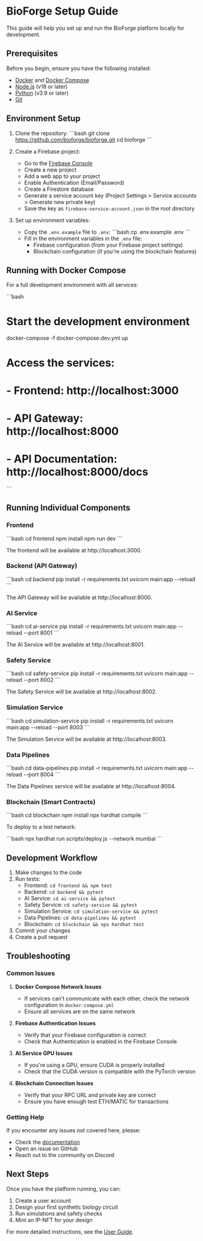 # BioForge Setup Guide

This guide will help you set up and run the BioForge platform locally for development.

## Prerequisites

Before you begin, ensure you have the following installed:

- [Docker](https://www.docker.com/get-started) and [Docker Compose](https://docs.docker.com/compose/install/)
- [Node.js](https://nodejs.org/) (v18 or later)
- [Python](https://www.python.org/) (v3.9 or later)
- [Git](https://git-scm.com/)

## Environment Setup

1. Clone the repository:
   \`\`\`bash
   git clone https://github.com/bioforge/bioforge.git
   cd bioforge
   \`\`\`

2. Create a Firebase project:
   - Go to the [Firebase Console](https://console.firebase.google.com/)
   - Create a new project
   - Add a web app to your project
   - Enable Authentication (Email/Password)
   - Create a Firestore database
   - Generate a service account key (Project Settings > Service accounts > Generate new private key)
   - Save the key as `firebase-service-account.json` in the root directory

3. Set up environment variables:
   - Copy the `.env.example` file to `.env`:
     \`\`\`bash
     cp .env.example .env
     \`\`\`
   - Fill in the environment variables in the `.env` file:
     - Firebase configuration (from your Firebase project settings)
     - Blockchain configuration (if you're using the blockchain features)

## Running with Docker Compose

For a full development environment with all services:

\`\`\`bash
# Start the development environment
docker-compose -f docker-compose.dev.yml up

# Access the services:
# - Frontend: http://localhost:3000
# - API Gateway: http://localhost:8000
# - API Documentation: http://localhost:8000/docs
\`\`\`

## Running Individual Components

### Frontend

\`\`\`bash
cd frontend
npm install
npm run dev
\`\`\`

The frontend will be available at http://localhost:3000.

### Backend (API Gateway)

\`\`\`bash
cd backend
pip install -r requirements.txt
uvicorn main:app --reload
\`\`\`

The API Gateway will be available at http://localhost:8000.

### AI Service

\`\`\`bash
cd ai-service
pip install -r requirements.txt
uvicorn main:app --reload --port 8001
\`\`\`

The AI Service will be available at http://localhost:8001.

### Safety Service

\`\`\`bash
cd safety-service
pip install -r requirements.txt
uvicorn main:app --reload --port 8002
\`\`\`

The Safety Service will be available at http://localhost:8002.

### Simulation Service

\`\`\`bash
cd simulation-service
pip install -r requirements.txt
uvicorn main:app --reload --port 8003
\`\`\`

The Simulation Service will be available at http://localhost:8003.

### Data Pipelines

\`\`\`bash
cd data-pipelines
pip install -r requirements.txt
uvicorn main:app --reload --port 8004
\`\`\`

The Data Pipelines service will be available at http://localhost:8004.

### Blockchain (Smart Contracts)

\`\`\`bash
cd blockchain
npm install
npx hardhat compile
\`\`\`

To deploy to a test network:

\`\`\`bash
npx hardhat run scripts/deploy.js --network mumbai
\`\`\`

## Development Workflow

1. Make changes to the code
2. Run tests:
   - Frontend: `cd frontend && npm test`
   - Backend: `cd backend && pytest`
   - AI Service: `cd ai-service && pytest`
   - Safety Service: `cd safety-service && pytest`
   - Simulation Service: `cd simulation-service && pytest`
   - Data Pipelines: `cd data-pipelines && pytest`
   - Blockchain: `cd blockchain && npx hardhat test`
3. Commit your changes
4. Create a pull request

## Troubleshooting

### Common Issues

1. **Docker Compose Network Issues**
   - If services can't communicate with each other, check the network configuration in `docker-compose.yml`
   - Ensure all services are on the same network

2. **Firebase Authentication Issues**
   - Verify that your Firebase configuration is correct
   - Check that Authentication is enabled in the Firebase Console

3. **AI Service GPU Issues**
   - If you're using a GPU, ensure CUDA is properly installed
   - Check that the CUDA version is compatible with the PyTorch version

4. **Blockchain Connection Issues**
   - Verify that your RPC URL and private key are correct
   - Ensure you have enough test ETH/MATIC for transactions

### Getting Help

If you encounter any issues not covered here, please:
- Check the [documentation](docs/)
- Open an issue on GitHub
- Reach out to the community on Discord

## Next Steps

Once you have the platform running, you can:
1. Create a user account
2. Design your first synthetic biology circuit
3. Run simulations and safety checks
4. Mint an IP-NFT for your design

For more detailed instructions, see the [User Guide](docs/user-guide.md).
